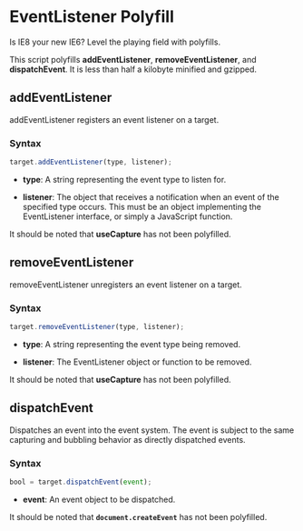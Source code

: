# EventListener Polyfill

Is IE8 your new IE6? Level the playing field with polyfills.

This script polyfills **addEventListener**, **removeEventListener**, and **dispatchEvent**. It is less than half a kilobyte minified and gzipped.

## addEventListener

addEventListener registers an event listener on a target.

### Syntax

```js
target.addEventListener(type, listener);
```

- **type**: A string representing the event type to listen for.

- **listener**: The object that receives a notification when an event of the specified type occurs. This must be an object implementing the EventListener interface, or simply a JavaScript function.

It should be noted that **useCapture** has not been polyfilled.

## removeEventListener

removeEventListener unregisters an event listener on a target.

### Syntax

```js
target.removeEventListener(type, listener);
```

- **type**: A string representing the event type being removed.

- **listener**: The EventListener object or function to be removed.

It should be noted that **useCapture** has not been polyfilled.

## dispatchEvent

Dispatches an event into the event system. The event is subject to the same capturing and bubbling behavior as directly dispatched events.

### Syntax

```js
bool = target.dispatchEvent(event);
```

- **event**: An event object to be dispatched.

It should be noted that **`document.createEvent`** has not been polyfilled.